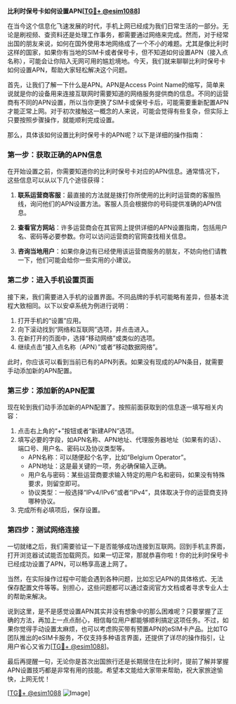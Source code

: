 **比利时保号卡如何设置APN[[TG💪+ @esim1088](https://t.me/s/esim1088)]**

在当今这个信息化飞速发展的时代，手机上网已经成为我们日常生活的一部分。无论是刷视频、查资料还是处理工作事务，都需要通过网络来完成。然而，对于经常出国的朋友来说，如何在国外使用本地网络成了一个不小的难题。尤其是像比利时这样的国家，如果你有当地的SIM卡或者保号卡，但不知道如何设置APN（接入点名称），可能会让你陷入无网可用的尴尬境地。今天，我们就来聊聊比利时保号卡如何设置APN，帮助大家轻松解决这个问题。

首先，让我们了解一下什么是APN。APN是Access Point Name的缩写，简单来说就是你的设备用来连接互联网时需要知道的网络服务提供商的信息。不同的运营商有不同的APN设置，所以当你更换了SIM卡或保号卡后，可能需要重新配置APN才能正常上网。对于初次接触这一概念的人来说，可能会觉得有些复杂，但实际上只要按照步骤操作，就能顺利完成设置。

那么，具体该如何设置比利时保号卡的APN呢？以下是详细的操作指南：

### 第一步：获取正确的APN信息

在开始设置之前，你需要知道你的比利时保号卡对应的APN信息。通常情况下，这些信息可以从以下几个途径获得：

1. **联系运营商客服**：最直接的方法就是拨打你所使用的比利时运营商的客服热线，询问他们的APN设置方法。客服人员会根据你的号码提供准确的APN信息。
   
2. **查看官方网站**：许多运营商会在其官网上提供详细的APN设置指南，包括用户名、密码等必要参数。你可以访问运营商的官网查找相关信息。

3. **咨询当地用户**：如果你身边有已经使用该运营商服务的朋友，不妨向他们请教一下，他们可能会给你一些实用的小建议。

### 第二步：进入手机设置页面

接下来，我们需要进入手机的设置界面。不同品牌的手机可能略有差异，但基本流程大致相同。以下以安卓系统为例进行说明：

1. 打开手机的“设置”应用。
2. 向下滚动找到“网络和互联网”选项，并点击进入。
3. 在新打开的页面中，选择“移动网络”或类似的选项。
4. 继续点击“接入点名称（APN）”或者“移动数据网络”。

此时，你应该可以看到当前已有的APN列表。如果没有现成的APN条目，就需要手动添加新的APN配置。

### 第三步：添加新的APN配置

现在轮到我们动手添加新的APN配置了。按照前面获取到的信息逐一填写相关内容：

1. 点击右上角的“+”按钮或者“新建APN”选项。
2. 填写必要的字段，如APN名称、APN地址、代理服务器地址（如果有的话）、端口号、用户名、密码以及协议类型等。
   - APN名称：可以随便起个名字，比如“Belgium Operator”。
   - APN地址：这是最关键的一项，务必确保输入正确。
   - 用户名与密码：某些运营商要求输入特定的用户名和密码，如果没有特殊要求，则留空即可。
   - 协议类型：一般选择“IPv4/IPv6”或者“IPv4”，具体取决于你的运营商支持哪种协议。
3. 完成所有必填项后，保存设置。

### 第四步：测试网络连接

一切就绪之后，我们需要验证一下是否能够成功连接到互联网。回到手机主界面，打开浏览器试试能否加载网页。如果一切正常，那就恭喜你啦！你的比利时保号卡已经成功设置了APN，可以畅享高速上网了。

当然，在实际操作过程中可能会遇到各种问题，比如忘记APN的具体格式、无法保存配置文件等等。别担心，这些问题都可以通过查阅官方文档或者寻求专业人士的帮助来解决。

说到这里，是不是感觉设置APN其实并没有想象中的那么困难呢？只要掌握了正确的方法，再加上一点点耐心，相信每位用户都能够顺利搞定这项任务。不过，如果你觉得手动设置太麻烦，也可以考虑购买带有预置APN的eSIM卡产品。比如TG团队推出的eSIM卡服务，不仅支持多种语言界面，还提供了详尽的操作指引，让用户省心又省力[[TG💪+ @esim1088](https://t.me/s/esim1088)]。

最后再提醒一句，无论你是首次出国旅行还是长期居住在比利时，提前了解并掌握APN设置技巧都是非常有用的技能。希望本文能给大家带来帮助，祝大家旅途愉快，上网无忧！

[[TG💪+ @esim1088](https://t.me/s/esim1088) ![Image](https://i.postimg.cc/4NQfJmqS/Snipaste-2025-05-13-00-14-12.png)]